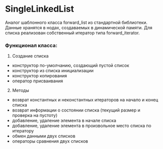 # SingleLinkedList  
Аналог шаблонного класса forward_list из стандартной библиотеки.  
Данные хранятся в нодах, создаваемых в динамической памяти. Для списка реализован собственный итератор типа forward_iterator.  
### Функционал класса:
1. Создание списка
- конструктор по-умолчанию, создающий пустой список  
- конструктор из списка инициализации
- конструктор копирования
- оператор присваивания  
2. Методы
- возврат константных и неконстантных итераторов на начало и конец списка
- возврат информации о состоянии списка (текущий размер и проверка на пустоту)
- добавление, удаление элемента в начале списка
- добавление, удаление элемента в произвольное место списка по итератору  
- обмен данными двух списков
- операторы сравнения двух списков
